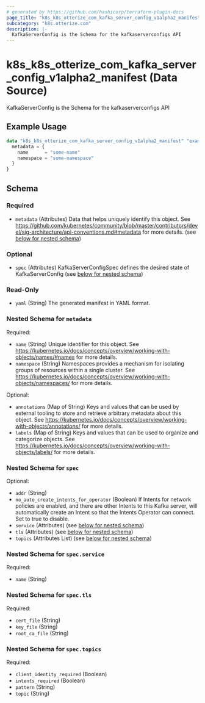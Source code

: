 ```yaml
---
# generated by https://github.com/hashicorp/terraform-plugin-docs
page_title: "k8s_k8s_otterize_com_kafka_server_config_v1alpha2_manifest Data Source - terraform-provider-k8s"
subcategory: "k8s.otterize.com"
description: |-
  KafkaServerConfig is the Schema for the kafkaserverconfigs API
---
```


# k8s_k8s_otterize_com_kafka_server_config_v1alpha2_manifest (Data Source)

KafkaServerConfig is the Schema for the kafkaserverconfigs API

## Example Usage

```terraform
data "k8s_k8s_otterize_com_kafka_server_config_v1alpha2_manifest" "example" {
  metadata = {
    name      = "some-name"
    namespace = "some-namespace"
  }
}
```

<!-- schema generated by tfplugindocs -->
## Schema

### Required

- `metadata` (Attributes) Data that helps uniquely identify this object. See https://github.com/kubernetes/community/blob/master/contributors/devel/sig-architecture/api-conventions.md#metadata for more details. (see [below for nested schema](#nestedatt--metadata))

### Optional

- `spec` (Attributes) KafkaServerConfigSpec defines the desired state of KafkaServerConfig (see [below for nested schema](#nestedatt--spec))

### Read-Only

- `yaml` (String) The generated manifest in YAML format.

<a id="nestedatt--metadata"></a>
### Nested Schema for `metadata`

Required:

- `name` (String) Unique identifier for this object. See https://kubernetes.io/docs/concepts/overview/working-with-objects/names/#names for more details.
- `namespace` (String) Namespaces provides a mechanism for isolating groups of resources within a single cluster. See https://kubernetes.io/docs/concepts/overview/working-with-objects/namespaces/ for more details.

Optional:

- `annotations` (Map of String) Keys and values that can be used by external tooling to store and retrieve arbitrary metadata about this object. See https://kubernetes.io/docs/concepts/overview/working-with-objects/annotations/ for more details.
- `labels` (Map of String) Keys and values that can be used to organize and categorize objects. See https://kubernetes.io/docs/concepts/overview/working-with-objects/labels/ for more details.


<a id="nestedatt--spec"></a>
### Nested Schema for `spec`

Optional:

- `addr` (String)
- `no_auto_create_intents_for_operator` (Boolean) If Intents for network policies are enabled, and there are other Intents to this Kafka server, will automatically create an Intent so that the Intents Operator can connect. Set to true to disable.
- `service` (Attributes) (see [below for nested schema](#nestedatt--spec--service))
- `tls` (Attributes) (see [below for nested schema](#nestedatt--spec--tls))
- `topics` (Attributes List) (see [below for nested schema](#nestedatt--spec--topics))

<a id="nestedatt--spec--service"></a>
### Nested Schema for `spec.service`

Required:

- `name` (String)


<a id="nestedatt--spec--tls"></a>
### Nested Schema for `spec.tls`

Required:

- `cert_file` (String)
- `key_file` (String)
- `root_ca_file` (String)


<a id="nestedatt--spec--topics"></a>
### Nested Schema for `spec.topics`

Required:

- `client_identity_required` (Boolean)
- `intents_required` (Boolean)
- `pattern` (String)
- `topic` (String)
